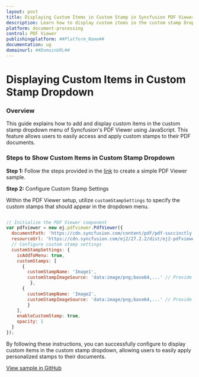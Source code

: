 ```yaml
---
layout: post
title: Displaying Custom Items in Custom Stamp in Syncfusion PDF Viewer
description: Learn how to display custom items in the custom stamp Dropdown in Syncfusion PDF Viewer using JavaScript.
platform: document-processing
control: PDF Viewer
publishingplatform: ##Platform_Name##
documentation: ug
domainurl: ##DomainURL##
---
```


# Displaying Custom Items in Custom Stamp Dropdown

### Overview

This guide explains how to add and display custom items in the custom stamp dropdown menu of Syncfusion's PDF Viewer using JavaScript. This feature allows users to easily access and apply custom stamps to their PDF documents.

### Steps to Show Custom Items in Custom Stamp Dropdown

**Step 1:** Follow the steps provided in the [link](https://helpej2.syncfusion.com/javascript/documentation/pdfviewer/getting-started) to create a simple PDF Viewer sample.

**Step 2:** Configure Custom Stamp Settings

Within the PDF Viewer setup, utilize `customStampSettings` to specify the custom stamps that should appear in the dropdown menu.
```js

// Initialize the PDF Viewer component
var pdfviewer = new ej.pdfviewer.PdfViewer({
  documentPath: 'https://cdn.syncfusion.com/content/pdf/pdf-succinctly.pdf',
  resourceUrl: 'https://cdn.syncfusion.com/ej2/27.2.2/dist/ej2-pdfviewer-lib',
  // Configure custom stamp settings
  customStampSettings: {
    isAddToMenu: true,
    customStamps: [
      {
        customStampName: 'Image1',
        customStampImageSource: 'data:image/png;base64,...' // Provide a valid base64 or URL for the image
         },
      {
        customStampName: 'Image2',
        customStampImageSource: 'data:image/png;base64,...' // Provide a valid base64 or URL for the image
        }
    ],
    enableCustomStamp: true,
    opacity: 1
  }
});

```

By following these instructions, you can successfully configure to display custom items in the custom stamp dropdown, allowing users to easily apply personalized stamps to their documents.

[View sample in GitHub](https://github.com/SyncfusionExamples/javascript-pdf-viewer-examples/tree/master/How%20to)
